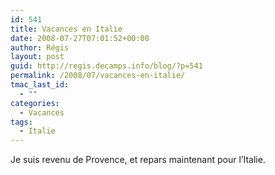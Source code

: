 ```yaml
---
id: 541
title: Vacances en Italie
date: 2008-07-27T07:01:52+00:00
author: Régis
layout: post
guid: http://regis.decamps.info/blog/?p=541
permalink: /2008/07/vacances-en-italie/
tmac_last_id:
  - ""
categories:
  - Vacances
tags:
  - Italie
---
```

Je suis revenu de Provence, et repars maintenant pour l’Italie.
